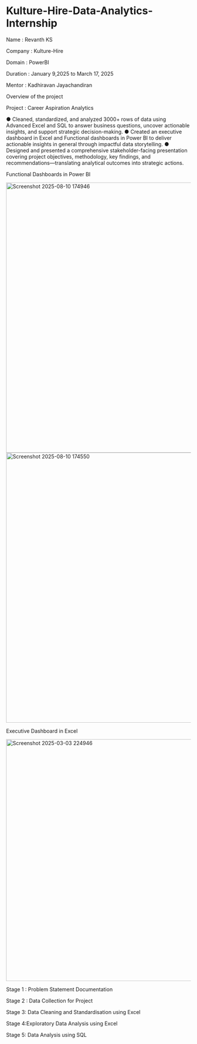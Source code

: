 # Kulture-Hire-Data-Analytics-Internship
Name : Revanth KS

Company : Kulture-Hire

Domain : PowerBI

Duration : January 9,2025 to March 17, 2025

Mentor : Kadhiravan Jayachandiran

Overview of the project

Project : Career Aspiration Analytics

● Cleaned, standardized, and analyzed 3000+ rows of data using Advanced Excel and SQL to answer business questions, uncover actionable insights, and support strategic decision-making. 
● Created an executive dashboard in Excel and Functional dashboards in Power BI to deliver actionable insights in general through impactful data storytelling. 
● Designed and presented a comprehensive stakeholder-facing presentation covering project objectives, methodology, key findings, and recommendations—translating analytical outcomes into strategic actions.

Functional Dashboards in Power BI

<img width="1306" height="736" alt="Screenshot 2025-08-10 174946" src="https://github.com/user-attachments/assets/74d1d76a-1fd3-498f-bbd0-d7fc31234951" />

<img width="1293" height="736" alt="Screenshot 2025-08-10 174550" src="https://github.com/user-attachments/assets/41e6feee-7b00-46b2-94e4-80c31c436b49" />


Executive Dashboard in Excel

<img width="1849" height="659" alt="Screenshot 2025-03-03 224946" src="https://github.com/user-attachments/assets/a3750c1b-9243-4afb-bb61-4e014190148f" />


Stage 1 : Problem Statement Documentation

Stage 2 : Data Collection for Project

Stage 3: Data Cleaning and Standardisation using Excel 

Stage 4:Exploratory Data Analysis using Excel

Stage 5: Data Analysis using SQL
